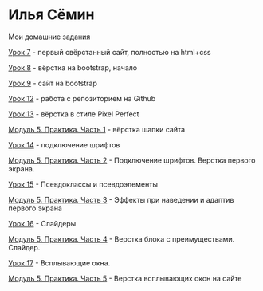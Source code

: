 

# Илья Сёмин
Мои домашние задания 

[Урок 7](https://syomin-ilua.github.io/lesson_7/src/ "первый свёрстанный сайт, полностью на html+css") - первый свёрстанный сайт, полностью на html+css

[Урок 8](https://syomin-ilua.github.io/lesson_8/src/ "вёрстка на bootstrap, начало") - вёрстка на bootstrap, начало

[Урок 9](https://syomin-ilua.github.io/lesson_9/src/ "bootstrap") - сайт на bootstrap

[Урок 12](https://syomin-ilua.github.io/lesson_12/src/ "работа с репозиторием на Github") - работа с репозиторием на Github

[Урок 13](https://syomin-ilua.github.io/lesson_13/src/ "вёрстка в стиле Pixel Perfect") - вёрстка в стиле Pixel Perfect 

[Модуль 5. Практика. Часть 1](https://syomin-ilua.github.io/Module%205%20Part%201/src/ "Вёрстка шапки сайта") - вёрстка шапки сайта

[Урок 14](https://syomin-ilua.github.io/lesson_14/ "Подключение шрифтов") - подключение шрифтов 

[Модуль 5. Практика. Часть 2](https://syomin-ilua.github.io/Module%205.%20Practice.%20Part%202/src/ "Подключение шрифтов. Верстка первого экрана") - Подключение шрифтов. Верстка первого экрана.

[Урок 15](Syomin-ilua.github.io/lesson_15/ "Псевдоклассы и псевдоэлементы.") - Псевдоклассы и псевдоэлементы

[Модуль 5. Практика. Часть 3](https://syomin-ilua.github.io/Module%205.%20Practice.%20Part%203/src/ "Эффекты при наведении и адаптив первого экрана") - Эффекты при наведении и адаптив первого экрана

[Урок 16](Syomin-ilua.github.io/lesson_16/ "Слайдеры") - Слайдеры

[Модуль 5. Практика. Часть 4](https://syomin-ilua.github.io/Module%205.Practice.Part%204/src/ "Верстка блока с преимуществами. Слайдер.") - Верстка блока с преимуществами. Слайдер.

[Урок 17](https://syomin-ilua.github.io/lesson_17/ "Всплывающие окна") - Всплывающие окна.

[Модуль 5. Практика. Часть 5](https://syomin-ilua.github.io/Module%205.Practice.%20Part%205/src/ "Верстка всплывающих окон на сайте") - Верстка всплывающих окон на сайте
